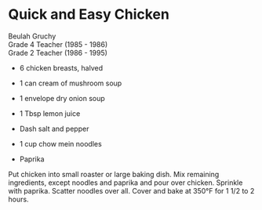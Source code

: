 # Quick and Easy Chicken

Beulah Gruchy<br/>
Grade 4 Teacher (1985 - 1986)<br/>
Grade 2 Teacher (1986 - 1995)

- 6 chicken breasts, halved
- 1 can cream of mushroom soup
- 1 envelope dry onion soup

- 1 Tbsp lemon juice
- Dash salt and pepper
- 1 cup chow mein noodles
- Paprika

Put chicken into small roaster or large baking dish. Mix remaining ingredients, except noodles and paprika and pour over chicken. Sprinkle with paprika. Scatter noodles over all. Cover and bake at 350°F for 1 1/2 to 2 hours.